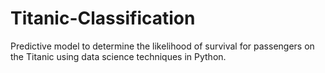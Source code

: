 # Titanic-Classification
Predictive model to determine the likelihood of survival for passengers on the Titanic using data science techniques in Python.
